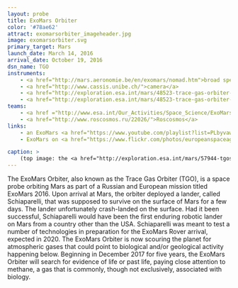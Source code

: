```yaml
---
layout: probe
title: ExoMars Orbiter
color: '#78ae62'
attract: exomarsorbiter_imageheader.jpg
image: exomarsorbiter.svg
primary_target: Mars
launch_date: March 14, 2016
arrival_date: October 19, 2016
dsn_name: TGO
instruments:
    - <a href="http://mars.aeronomie.be/en/exomars/nomad.htm">broad spectrum spectrometers</a>
    - <a href="http://www.cassis.unibe.ch/">camera</a>
    - <a href="http://exploration.esa.int/mars/48523-trace-gas-orbiter-instruments/?fbodylongid=2216">infrared spectrometers</a>
    - <a href="http://exploration.esa.int/mars/48523-trace-gas-orbiter-instruments/?fbodylongid=2217">neutron detector</a>
teams:
    - <a href ="http://www.esa.int/Our_Activities/Space_Science/ExoMars">ESA</a>
    - <a href="http://www.roscosmos.ru/22026/">Roscosmos</a>
links:
    - an ExoMars <a href="https://www.youtube.com/playlist?list=PLbyvawxScNbvS4TUXFpaxXwUgzZUd7Pzx">YouTube playlist</a>
    - ExoMars on <a href="https://www.flickr.com/photos/europeanspaceagency/sets/72157651339630276/">Flickr</a>

caption: >
    (top image: the <a href="http://exploration.esa.int/mars/57944-tgos-first-image-of-mars/">first image</a> of Mars taken by TGO as it was 41 million km away, ESA/Roscosmos/ExoMars/CaSSIS/UniBe)
---
```

The ExoMars Orbiter, also known as the Trace Gas Orbiter (TGO), is a space probe orbiting Mars as part of a Russian and European mission titled ExoMars 2016. Upon arrival at Mars, the orbiter deployed a lander, called Schiaparelli, that was supposed to survive on the surface of Mars for a few days. The lander unfortunately crash-landed on the surface. Had it been successful, Schiaparelli would have been the first enduring robotic lander on Mars from a country other than the USA. Schiaparelli was meant to test a number of technologies in preparation for the ExoMars Rover arrival, expected in 2020. The ExoMars Orbiter is now scouring the planet for atmospheric gases that could point to biological and/or geological activity happening below. Beginning in December 2017 for five years, the ExoMars Orbiter will search for evidence of life or past life, paying close attention to methane, a gas that is commonly, though not exclusively, associated with biology.

